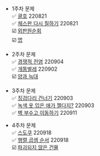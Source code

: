 - 1주차 문제  
  :white_check_mark: [괄호](https://github.com/leehj8896/auto-plusplus/tree/main/kk/01.%20bracket) 220821  
  :white_check_mark: [체스판 다시 칠하기](https://www.acmicpc.net/problem/1018)  220821  
  :ballot_box_with_check: [외판원순회](https://www.acmicpc.net/problem/2098)   
  :ballot_box_with_check: [앱](https://www.acmicpc.net/problem/7579)
  
- 2주차 문제  
  :white_check_mark: [경쟁적 전염](https://www.acmicpc.net/problem/18405)  220904  
  :white_check_mark: [개똥벌레](https://www.acmicpc.net/problem/3020)  220902  
  :ballot_box_with_check: [양과 늑대](https://school.programmers.co.kr/learn/courses/30/lessons/92343)  
  
- 3주차 문제  
  :white_check_mark: [징검다리 건너기](https://www.acmicpc.net/problem/21317)  220903  
  :white_check_mark: [녹색 옷 입은 애가 젤다지?](https://www.acmicpc.net/problem/4485)  220903    
  :white_check_mark: [벽 부수고 이동하기](https://www.acmicpc.net/problem/2206) 220911  
  
- 4주차 문제  
  :white_check_mark: [스도쿠](https://www.acmicpc.net/problem/2239)  220918  
  :white_check_mark: [행렬 곱셈 순서](https://www.acmicpc.net/problem/11049)  220918  
  :ballot_box_with_check: [파괴되지 않은 건물](https://school.programmers.co.kr/learn/courses/30/lessons/92344)  


